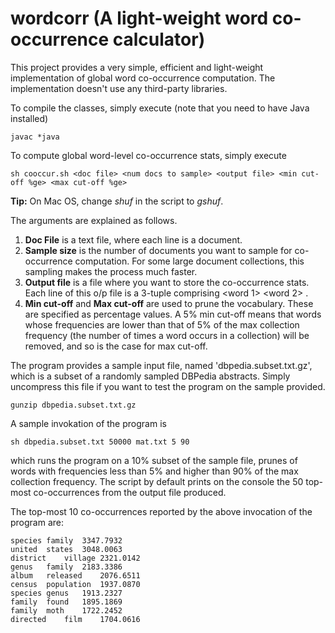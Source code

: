 # wordcorr (A light-weight word co-occurrence calculator) 

This project provides a very simple, efficient and light-weight implementation of global word co-occurrence computation. The implementation doesn't use any third-party libraries.

To compile the classes, simply execute (note that you need to have Java installed)
```
javac *java
```

To compute global word-level co-occurrence stats, simply execute
```
sh cooccur.sh <doc file> <num docs to sample> <output file> <min cut-off %ge> <max cut-off %ge>
``` 

**Tip:** On Mac OS, change *shuf* in the script to *gshuf*.

The arguments are explained as follows.
1. **Doc File** is a text file, where each line is a document.
2. **Sample size** is the number of documents you want to sample for co-occurrence computation. For some large document collections, this sampling makes the process much faster.
3. **Output file** is a file where you want to store the co-occurrence stats. Each line of this o/p file is a 3-tuple comprising <word 1> <word 2> <co-occurrence weight between this pair>.
4. **Min cut-off** and **Max cut-off** are used to prune the vocabulary. These are specified as percentage values. A 5% min cut-off means that words whose frequencies are lower than that of 5% of the
max collection frequency (the number of times a word occurs in a collection) will be removed, and so is the case for max cut-off.

The program provides a sample input file, named 'dbpedia.subset.txt.gz', which is a subset of a randomly sampled DBPedia abstracts. Simply uncompress this file if you want to test the program on the sample provided.
```
gunzip dbpedia.subset.txt.gz
```

A sample invokation of the program is
```
sh dbpedia.subset.txt 50000 mat.txt 5 90 
```
which runs the program on a 10% subset of the sample file, prunes of words with frequencies less than 5% and higher than 90% of the max collection frequency. The script by default prints on the console the 50 top-most co-occurrences from the output file produced.  

The top-most 10 co-occurrences reported by the above invocation of the program are:
```
species	family	3347.7932
united	states	3048.0063
district	village	2321.0142
genus	family	2183.3386
album	released	2076.6511
census	population	1937.0870
species	genus	1913.2327
family	found	1895.1869
family	moth	1722.2452
directed	film	1704.0616
```


